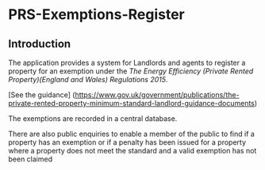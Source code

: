 # PRS-Exemptions-Register

## Introduction

The application provides a system for Landlords and agents to register a property for an exemption under the 
_The Energy Efficiency (Private Rented Property)(England and Wales) Regulations 2015_.

[See the guidance] (https://www.gov.uk/government/publications/the-private-rented-property-minimum-standard-landlord-guidance-documents)

The exemptions are recorded in a central database.

There are also public enquiries to enable a member of the public to find if a property has an exemption or if a penalty has been issued for a property where a property does not meet the standard and a valid exemption has not been claimed